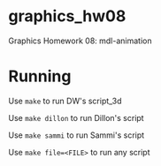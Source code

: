 # graphics_hw08
Graphics Homework 08: mdl-animation

# Running
Use `make` to run DW's script_3d

Use `make dillon` to run Dillon's script

Use `make sammi` to run Sammi's script

Use `make file=<FILE>` to run any script